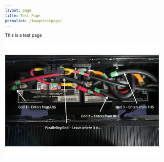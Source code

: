 ```yaml
---
layout: page
title: Test Page
permalink: /imagetestpage/
---
```


This is a test page

<img src="/assets/webgroundcablestext.jpg"/>
